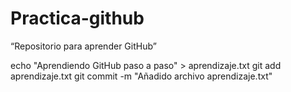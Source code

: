 # Practica-github
“Repositorio para aprender GitHub”

echo "Aprendiendo GitHub paso a paso" > aprendizaje.txt
git add aprendizaje.txt
git commit -m "Añadido archivo aprendizaje.txt"
